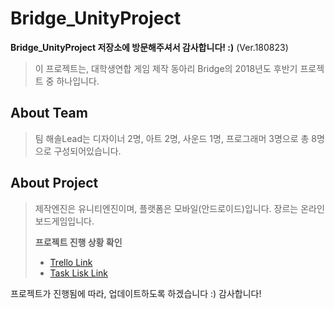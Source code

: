 # Bridge_UnityProject
__Bridge_UnityProject 저장소에 방문해주셔서 감사합니다! :)__  (Ver.180823)

> 이 프로젝트는, 대학생연합 게임 제작 동아리 Bridge의 2018년도 후반기 프로젝트 중 하나입니다.

About Team
-----------
> 팀 해솔Lead는 디자이너 2명, 아트 2명, 사운드 1명, 프로그래머 3명으로 총 8명으로 구성되어있습니다.

About Project
-----------
> 제작엔진은 유니티엔진이며, 플랫폼은 모바일(안드로이드)입니다. 장르는 온라인 보드게임입니다.
>
>__프로젝트 진행 상황 확인__
>* [Trello Link][1]
>* [Task Lisk Link][2]

프로젝트가 진행됨에 따라, 업데이트하도록 하겠습니다 :)
감사합니다! 

[1]:https://trello.com/b/TgByYHu4
[2]:https://1drv.ms/x/s!Aklug0TlCKIJjEoRS-8XqkUFkZ7z
